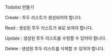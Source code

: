 Todolist 만들기

Create : 투두 리스트가 생성되어야 합니다.

Read : 생성된 투두 리스트가 뷰로 보여야 합니다.

Update : 생성된 투두 리스트를 수정할 수 있어야 합니다.

Delete : 생성된 투두 리스트를 삭제할 수 있어야 합니다.

